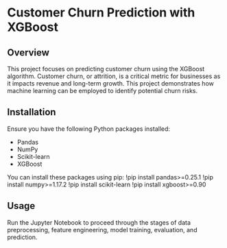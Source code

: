 # Customer Churn Prediction with XGBoost

## Overview
This project focuses on predicting customer churn using the XGBoost algorithm. Customer churn, or attrition, is a critical metric for businesses as it impacts revenue and long-term growth. This project demonstrates how machine learning can be employed to identify potential churn risks.

## Installation
Ensure you have the following Python packages installed:
- Pandas
- NumPy
- Scikit-learn
- XGBoost

You can install these packages using pip:
!pip install pandas>=0.25.1
!pip install numpy>=1.17.2
!pip install scikit-learn
!pip install xgboost>=0.90


## Usage
Run the Jupyter Notebook to proceed through the stages of data preprocessing, feature engineering, model training, evaluation, and prediction.
